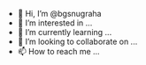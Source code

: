 - 👋 Hi, I’m @bgsnugraha
- 👀 I’m interested in ...
- 🌱 I’m currently learning ...
- 💞️ I’m looking to collaborate on ...
- 📫 How to reach me ...

<!---
bgsnugraha/bgsnugraha is a ✨ special ✨ repository because its `README.md` (this file) appears on your GitHub profile.
You can click the Preview link to take a look at your changes.
--->

